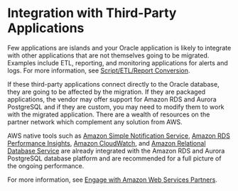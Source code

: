 # Integration with Third\-Party Applications<a name="chap-oracle-postgresql.migration-process.integration"></a>

Few applications are islands and your Oracle application is likely to integrate with other applications that are not themselves going to be migrated\. Examples include ETL, reporting, and monitoring applications for alerts and logs\. For more information, see [Script/ETL/Report Conversion](chap-oracle-postgresql.migration-process.script-conversion.md)\.

If these third\-party applications connect directly to the Oracle database, they are going to be affected by the migration\. If they are packaged applications, the vendor may offer support for Amazon RDS and Aurora PostgreSQL and if they are custom, you may need to modify them to work with the migrated application\. There are a wealth of resources on the partner network which complement any solution from AWS\.

 AWS native tools such as [Amazon Simple Notification Service](https://aws.amazon.com/sns/), [Amazon RDS Performance Insights](https://aws.amazon.com/rds/performance-insights/), [Amazon CloudWatch](https://aws.amazon.com/cloudwatch/), and [Amazon Relational Database Service](http://aws.amazon.com/rds) are already integrated with the Amazon RDS and Aurora PostgreSQL database platform and are recommended for a full picture of the ongoing performance\.

For more information, see [Engage with Amazon Web Services Partners](https://partners.amazonaws.com/)\.